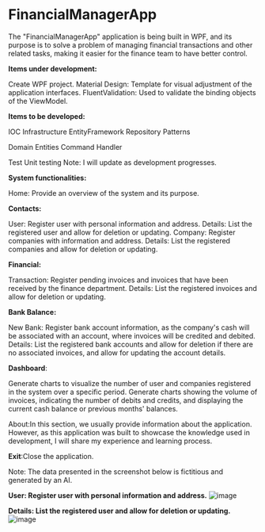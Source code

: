 # FinancialManagerApp

The "FinancialManagerApp" application is being built in WPF, and its purpose is to solve a problem of managing financial transactions and other related tasks, making it easier for the finance team to have better control.

**Items under development:**

Create WPF project.
Material Design: Template for visual adjustment of the application interfaces.
FluentValidation: Used to validate the binding objects of the ViewModel.

**Items to be developed:**

IOC
Infrastructure
EntityFramework
Repository Patterns

Domain
Entities
Command Handler

Test
Unit testing
Note: I will update as development progresses.

**System functionalities:**

Home: Provide an overview of the system and its purpose.

**Contacts:**

User: Register user with personal information and address.
Details: List the registered user and allow for deletion or updating.
Company: Register companies with information and address.
Details: List the registered companies and allow for deletion or updating.

**Financial:**

Transaction: Register pending invoices and invoices that have been received by the finance department.
Details: List the registered invoices and allow for deletion or updating.

**Bank Balance:**

New Bank: Register bank account information, as the company's cash will be associated with an account, where invoices will be credited and debited.
Details: List the registered bank accounts and allow for deletion if there are no associated invoices, and allow for updating the account details.

**Dashboard**:

Generate charts to visualize the number of user and companies registered in the system over a specific period.
Generate charts showing the volume of invoices, indicating the number of debits and credits, and displaying the current cash balance or previous months' balances.

About:In this section, we usually provide information about the application. However, as this application was built to showcase the knowledge used in development, I will share my experience and learning process.

**Exit**:Close the application.

Note: The data presented in the screenshot below is fictitious and generated by an AI.

**User: Register user with personal information and address.**
![image](https://github.com/hudsonsteel/FinancialManagerApp/assets/31639604/41cdd648-cbed-4736-b34c-1b685d793a44)

**Details: List the registered user and allow for deletion or updating.**
![image](https://github.com/hudsonsteel/FinancialManagerApp/assets/31639604/19c6ff8c-aac8-4d5f-9194-891ec2540d21)


